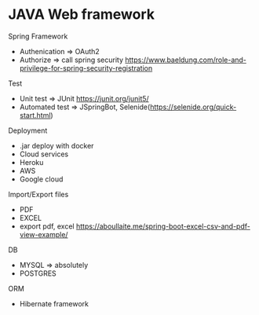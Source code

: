 # JAVA Web framework

Spring Framework


- Authenication => OAuth2
- Authorize => call spring security https://www.baeldung.com/role-and-privilege-for-spring-security-registration

Test
- Unit test => JUnit https://junit.org/junit5/
- Automated test => JSpringBot, Selenide(https://selenide.org/quick-start.html)
 
Deployment
- .jar deploy with docker
- Cloud services
- Heroku
- AWS
- Google cloud


Import/Export files
- PDF
- EXCEL
- export pdf, excel https://aboullaite.me/spring-boot-excel-csv-and-pdf-view-example/

DB
- MYSQL => absolutely
- POSTGRES

ORM
- Hibernate framework

